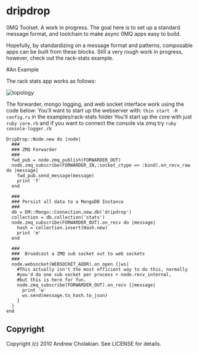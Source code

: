 # dripdrop

0MQ Toolset. A work in progress.
The goal here is to set up a standard message format, and toolchain to make async 0MQ apps easy to build.

Hopefully, by standardizing on a message format and patterns, composable apps can be built from these blocks.
Still a very rough work in progress, however, check out the rack-stats example.

#An Example

The rack stats app works as follows:

![topology](http://github.com/andrewvc/dripdrop/raw/master/doc_img/topology.png "Topology")

The forwarder, mongo logging, and web socket interface work using the code below:
You'll want to start up the webserver with: `thin start -R config.ru` in the examples/rack-stats folder
You'll start up the core with just `ruby core.rb` and if you want to connect the console via zmq try `ruby console-logger.rb`

    DripDrop::Node.new do |node|
      ###
      ### ZMQ Forwarder
      ###
      fwd_pub = node.zmq_publish(FORWARDER_OUT)
      node.zmq_subscribe(FORWARDER_IN,:socket_ctype => :bind).on_recv_raw do |message|
        fwd_pub.send_message(message)
        print 'f'
      end

      ###
      ### Persist all data to a MongoDB Instance
      ###
      db = EM::Mongo::Connection.new.db('dripdrop')
      collection = db.collection('stats')
      node.zmq_subscribe(FORWARDER_OUT).on_recv do |message|
        hash = collection.insert(Hash.new)
        print 'm'
      end
      
      ###
      ###  Broadcast a ZMQ sub socket out to web sockets
      ###
      node.websocket(WEBSOCKET_ADDR).on_open {|ws|
        #This actually isn't the most efficient way to do this, normally
        #you'd do one sub socket per process + node.recv_internal,
        #but this is here for fun.
        node.zmq_subscribe(FORWARDER_OUT).on_recv {|message|
          print 'w'
          ws.send(message.to_hash.to_json)
        }
      }
    end

## Copyright

Copyright (c) 2010 Andrew Cholakian. See LICENSE for details.
